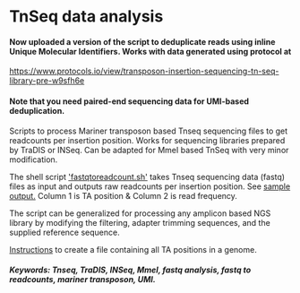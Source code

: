# TnSeq data analysis

#### Now uploaded a version of the script to deduplicate reads using inline Unique Molecular Identifiers. Works with data generated using protocol at
https://www.protocols.io/view/transposon-insertion-sequencing-tn-seq-library-pre-w9sfh6e

#### Note that you need paired-end sequencing data for UMI-based deduplication. 

Scripts to process Mariner transposon based Tnseq sequencing files to get readcounts per insertion position. Works for sequencing libraries prepared by TraDIS or INSeq. Can be adapted for MmeI based TnSeq with very minor modification.

The shell script ['fastqtoreadcount.sh'](https://github.com/nppalani/TnSeq/blob/master/fastqtoreadcount.sh) takes Tnseq sequencing data (fastq) files as input and outputs raw readcounts per insertion position. See [sample output.](https://github.com/nppalani/TnSeq/blob/master/Sample_Output_aligned_readfreq_mapped.txt) Column 1 is TA position & Column 2 is read frequency.

The script can be generalized for processing any amplicon based NGS library by modifying the filtering, adapter trimming sequences, and the supplied reference sequence.

[Instructions](https://github.com/nppalani/TnSeq/blob/master/TA_position_list.md) to create a file containing all TA positions in a genome.

##### Keywords: Tnseq, TraDIS, INSeq, MmeI, fastq analysis, fastq to readcounts, mariner transposon, UMI.
